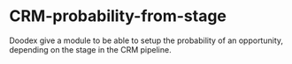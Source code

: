 # CRM-probability-from-stage
Doodex give a module to be able to setup the probability of an opportunity, depending on the stage in the CRM pipeline.
